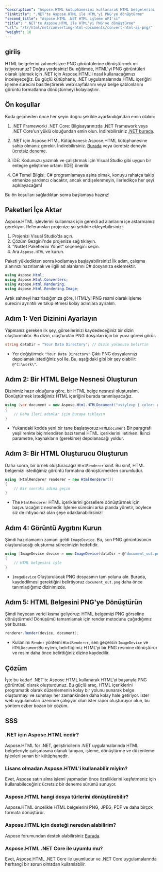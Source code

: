 ```yaml
---
"description": "Aspose.HTML kütüphanesini kullanarak HTML belgelerini .NET'te PNG görüntülerine nasıl dönüştüreceğinizi öğrenin. HTML'den görüntüye dönüştürmeyi kolaylaştırmak için adım adım eğitimimizi izleyin."
"linktitle": ".NET'te Aspose.HTML ile HTML'yi PNG'ye dönüştürme"
"second_title": "Aspose.HTML .NET HTML işleme API'si"
"title": ".NET'te Aspose.HTML ile HTML'yi PNG'ye dönüştürme"
"url": "/tr/html/net/converting-html-documents/convert-html-as-png/"
"weight": 10
---
```


## giriiş

HTML belgelerini zahmetsizce PNG görüntülerine dönüştürmek mi istiyorsunuz? Doğru yerdesiniz! Bu eğitimde, HTML'yi PNG görüntüleri olarak işlemek için .NET için Aspose.HTML'i nasıl kullanacağımızı inceleyeceğiz. Bu güçlü kütüphane, .NET uygulamalarında HTML içeriğini işleme sürecini basitleştirerek web sayfalarını veya belge şablonlarını görüntü formatlarına dönüştürmeyi kolaylaştırır.

## Ön koşullar

Koda geçmeden önce her şeyin doğru şekilde ayarlandığından emin olalım:

1. .NET Framework/ .NET Core: Bilgisayarınızda .NET Framework veya .NET Core'un yüklü olduğundan emin olun. İndirebilirsiniz [.NET burada](https://dotnet.microsoft.com/download).

2. .NET için Aspose.HTML Kütüphanesi: Aspose.HTML kütüphanesine sahip olmanız gerekir. İndirebilirsiniz. [Burada](https://releases.aspose.com/html/net/) veya ücretsiz deneyin [ücretsiz deneme](https://releases.aspose.com/).

3. IDE: Kodunuzu yazmak ve çalıştırmak için Visual Studio gibi uygun bir entegre geliştirme ortamı (IDE) önerilir.

4. C# Temel Bilgisi: C# programlamaya aşina olmak, konuyu rahatça takip etmenize yardımcı olacaktır, ancak endişelenmeyin, ilerledikçe her şeyi açıklayacağım!

Bu ön koşulları sağladıktan sonra başlamaya hazırız!

## Paketleri İçe Aktar

Aspose.HTML işlevlerini kullanmak için gerekli ad alanlarını içe aktarmamız gerekiyor. Referansları projenize şu şekilde ekleyebilirsiniz:

1. Projenizi Visual Studio’da açın.
2. Çözüm Gezgini'nde projenize sağ tıklayın.
3. "NuGet Paketlerini Yönet" seçeneğini seçin.
4. Ara `Aspose.HTML` ve kurun.

Paketi yükledikten sonra kodlamaya başlayabilirsiniz! İlk adım, çalışma alanınızı hazırlamak ve ilgili ad alanlarını C# dosyanıza eklemektir.

```csharp
using Aspose.Html;
using Aspose.Html.Converters;
using Aspose.Html.Rendering;
using Aspose.Html.Rendering.Image;
```

Artık sahneyi hazırladığımıza göre, HTML'yi PNG resmi olarak işleme sürecini ayrıntılı ve takip etmesi kolay adımlara ayıralım.

## Adım 1: Veri Dizinini Ayarlayın

Yapmanız gereken ilk şey, görsellerinizi kaydedeceğiniz bir dizin oluşturmaktır. Bu dizin, oluşturulan PNG dosyaları için bir yuva görevi görür.

```csharp
string dataDir = "Your Data Directory"; // Dizin yolunuzu belirtin
```

- Yer değiştirmek `"Your Data Directory"` Çıktı PNG dosyalarınızı depolamak istediğiniz yol ile. Bu, aşağıdaki gibi bir şey olabilir: `@"C:\work\"`.

## Adım 2: Bir HTML Belge Nesnesi Oluşturun

Dizinimiz hazır olduğuna göre, bir HTML belge nesnesi oluşturalım. Dönüştürmek istediğimiz HTML içeriğini burada tanımlayacağız.

```csharp
using (var document = new Aspose.Html.HTMLDocument("<style>p { color: green; }</style><p>my first paragraph</p>", dataDir))
{
    // Daha ileri adımlar için buraya tıklayın
}
```

- Yukarıdaki kodda yeni bir tane başlatıyoruz `HTMLDocument` Bir paragrafı yeşil renkte biçimlendiren bazı temel HTML içeriklerini iletirken. İkinci parametre, kaynakların (gerekirse) depolanacağı yoldur.

## Adım 3: Bir HTML Oluşturucu Oluşturun

Daha sonra, bir örnek oluşturacağız `HtmlRenderer` sınıf. Bu sınıf, HTML belgemizi istediğimiz görüntü formatına dönüştürmekten sorumludur.

```csharp
using (HtmlRenderer renderer = new HtmlRenderer())
{
    // Bir sonraki adıma geçin
}
```

- The `HtmlRenderer` HTML içeriklerini görsellere dönüştürmek için başvuracağınız nesnedir. İşleme sürecini arka planda yönetir, böylece siz de ihtiyacınız olan şeye odaklanabilirsiniz!

## Adım 4: Görüntü Aygıtını Kurun

Şimdi hazırlamanın zamanı geldi `ImageDevice`. Bu, son PNG görüntüsünün oluşturulacağı oluşturma sürecimizin hedefidir.

```csharp
using (ImageDevice device = new ImageDevice(dataDir + @"document_out.png"))
{
    // HTML belgesini işle 
}
```

- `ImageDevice` Oluşturulacak PNG dosyasının tam yolunu alır. Burada, kaydedilmesi gerektiğini belirtiyoruz `document_out.png` daha önce tanımladığımız dizinimizde.

## Adım 5: HTML Belgesini PNG'ye Dönüştürün

Şimdi heyecan verici kısma geliyoruz: HTML belgemizi PNG görseline dönüştürmek! Dönüşümü tamamlamak için render metodunu çağırdığımız yer burası.

```csharp
renderer.Render(device, document);
```

- Kullanımı `Render` yöntemi `HtmlRenderer`, sen geçersin `ImageDevice` ve `HTMLDocument`Bu eylem, belirttiğimiz HTML'yi bir PNG resmine dönüştürür ve resim daha önce belirttiğiniz dizine kaydedilir.

## Çözüm

İşte bu kadar! .NET'te Aspose.HTML kullanarak HTML'yi başarıyla PNG görüntüsü olarak oluşturdunuz. Bu güçlü araç, HTML içeriklerini programatik olarak düzenlemenin kolay bir yolunu sunarak belge oluşturmayı ve sunmayı her zamankinden daha kolay hale getiriyor. İster web uygulamaları üzerinde çalışıyor olun ister rapor oluşturuyor olun, bu yöntem ezber bozan bir çözüm.

## SSS

### .NET için Aspose.HTML nedir?
Aspose.HTML for .NET, geliştiricilerin .NET uygulamalarında HTML belgeleriyle çalışmasına olanak tanıyan, işleme, dönüştürme ve düzenleme işlevleri sunan bir kütüphanedir.

### Lisans olmadan Aspose.HTML'i kullanabilir miyim?
Evet, Aspose satın alma işlemi yapmadan önce özelliklerini keşfetmeniz için kullanabileceğiniz ücretsiz bir deneme sürümü sunuyor.

### Aspose.HTML hangi dosya türlerini dönüştürebilir?
Aspose.HTML öncelikle HTML belgelerini PNG, JPEG, PDF ve daha birçok formata dönüştürür.

### Aspose.HTML için desteği nereden alabilirim?
Aspose forumundan destek alabilirsiniz [Burada](https://forum.aspose.com/c/html/29).

### Aspose.HTML .NET Core ile uyumlu mu?
Evet, Aspose.HTML .NET Core ile uyumludur ve .NET Core uygulamalarında herhangi bir sorun olmadan kullanılabilir.